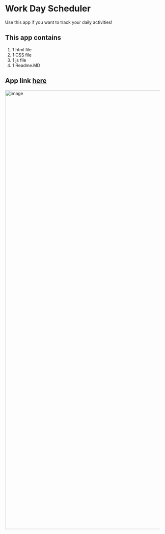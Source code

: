 # Work Day Scheduler
Use this app if you want to track your daily activities!


## This app contains

1. 1 html file
2. 1 CSS file
3. 1 js file
4. 1 Readme.MD

## App link [here](https://leman102.github.io/work-day-scheduler/)
<img width="1426" alt="image" src="https://user-images.githubusercontent.com/64149102/172262780-f83896f4-46ae-44f8-9f36-0107621a3ad7.png">
